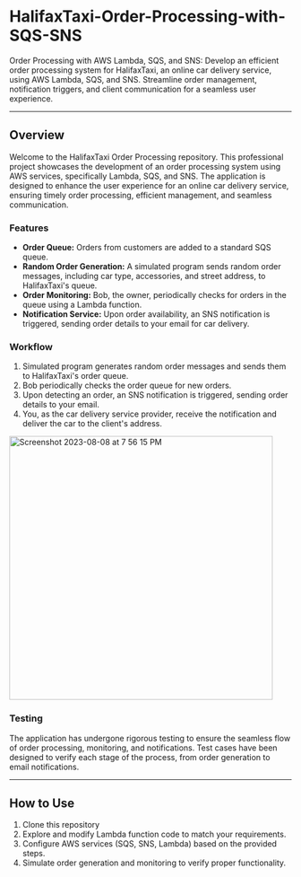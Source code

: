 # HalifaxTaxi-Order-Processing-with-SQS-SNS
Order Processing with AWS Lambda, SQS, and SNS: Develop an efficient order processing system for HalifaxTaxi, an online car delivery service, using AWS Lambda, SQS, and SNS. Streamline order management, notification triggers, and client communication for a seamless user experience.

---

## Overview

Welcome to the HalifaxTaxi Order Processing repository. This professional project showcases the development of an order processing system using AWS services, specifically Lambda, SQS, and SNS. The application is designed to enhance the user experience for an online car delivery service, ensuring timely order processing, efficient management, and seamless communication.

### Features

- **Order Queue:** Orders from customers are added to a standard SQS queue.
- **Random Order Generation:** A simulated program sends random order messages, including car type, accessories, and street address, to HalifaxTaxi's queue.
- **Order Monitoring:** Bob, the owner, periodically checks for orders in the queue using a Lambda function.
- **Notification Service:** Upon order availability, an SNS notification is triggered, sending order details to your email for car delivery.

### Workflow

1. Simulated program generates random order messages and sends them to HalifaxTaxi's order queue.
2. Bob periodically checks the order queue for new orders.
3. Upon detecting an order, an SNS notification is triggered, sending order details to your email.
4. You, as the car delivery service provider, receive the notification and deliver the car to the client's address.

<img width="470" alt="Screenshot 2023-08-08 at 7 56 15 PM" src="https://github.com/AlagappanVeerappan32/HalifaxTaxi-Order-Processing-with-SQS-SNS/assets/133504573/1aa247b0-25f7-45ca-989a-d25a49195cba">



### Testing

The application has undergone rigorous testing to ensure the seamless flow of order processing, monitoring, and notifications. Test cases have been designed to verify each stage of the process, from order generation to email notifications.

---

## How to Use

1. Clone this repository
2. Explore and modify Lambda function code to match your requirements.
3. Configure AWS services (SQS, SNS, Lambda) based on the provided steps.
4. Simulate order generation and monitoring to verify proper functionality.
